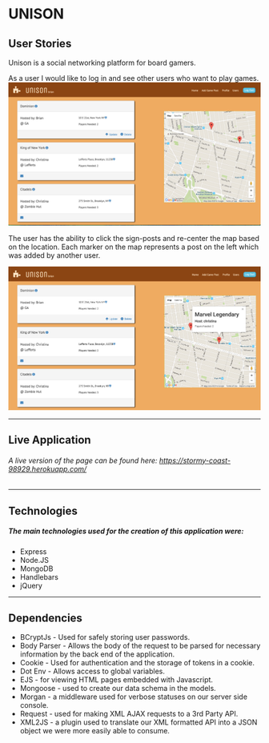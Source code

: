 # UNISON

## User Stories

Unison is a social networking platform for board gamers.

As a user I would like to log in and see other users who want to play games.
![Logged-in Home Page](/public/img/home.jpg)


The user has the ability to click the sign-posts and re-center the map based on the location. Each marker on the map represents a post on the left which was added by another user.

![Marker](/public/img/marker.jpg)

---
## Live Application

###### A live version of the page can be found here: https://stormy-coast-98929.herokuapp.com/

---
## Technologies
##### The main technologies used for the creation of this application were:
* Express
* Node.JS
* MongoDB
* Handlebars
* jQuery

---
## Dependencies
* BCryptJs - Used for safely storing user passwords.
* Body Parser - Allows the body of the request to be parsed for necessary information by the back end of the application.
* Cookie - Used for authentication and the storage of tokens in a cookie.
* Dot Env - Allows access to global variables.
* EJS - for viewing HTML pages embedded with Javascript.
* Mongoose - used to create our data schema in the models.
* Morgan - a middleware used for verbose statuses on our server side console.
* Request - used for making XML AJAX requests to a 3rd Party API.
* XML2JS - a plugin used to translate our XML formatted API into a JSON object we were more easily able to consume.
